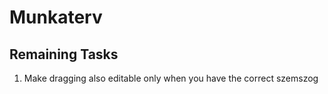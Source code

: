 # Munkaterv

## Remaining Tasks
1. Make dragging also editable only when you have the correct szemszog
